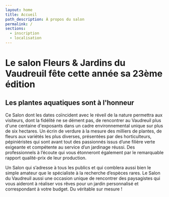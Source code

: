 ```yaml
---
layout: home
title: Accueil
path_description: À propos du salon
permalink: /
sections:
  - inscription
  - localisation
---
```


# Le salon Fleurs & Jardins du Vaudreuil fête cette année sa 23ème édition
## Les plantes aquatiques sont à l'honneur

Ce Salon dont les dates coïncident avec le réveil de la nature permettra aux visiteurs, dont la fidélité ne se dément pas, de rencontrer au Vaudreuil plus d'une centaine d'exposants dans un cadre environnemental unique sur plus de six hectares. Un écrin de verdure à la mesure des milliers de plantes, de fleurs aux variétés les plus diverses, présentées par des horticulteurs, pépiniéristes qui sont avant tout des passionnés issus d’une filière verte exigeante et compétente  au service d’un jardinage réussi. Des professionnels à l’écoute qui vous étonneront également par le remarquable rapport qualité-prix de leur production.

Un Salon qui s’adresse à tous les publics et qui comblera aussi bien le simple amateur que le spécialiste à la recherche d’espèces rares. Le Salon du Vaudreuil aussi une occasion unique de rencontrer des paysagistes qui vous aideront à réaliser vos rêves pour un jardin personnalisé et correspondant à votre budget. Du véritable sur mesure !
